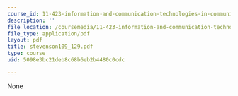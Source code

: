 ```yaml
---
course_id: 11-423-information-and-communication-technologies-in-community-development-spring-2004
description: ''
file_location: /coursemedia/11-423-information-and-communication-technologies-in-community-development-spring-2004/5098e3bc21deb8c68b6eb2b4480c0cdc_stevenson109_129.pdf
file_type: application/pdf
layout: pdf
title: stevenson109_129.pdf
type: course
uid: 5098e3bc21deb8c68b6eb2b4480c0cdc

---
```

None